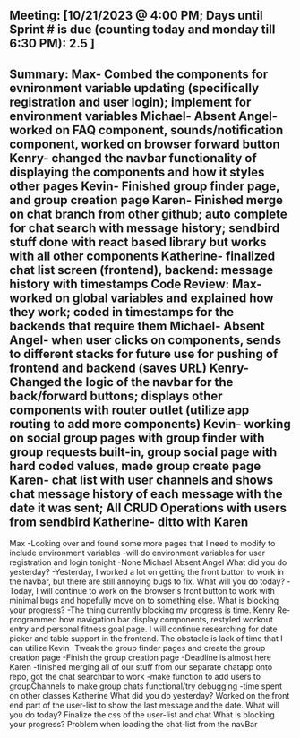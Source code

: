 Meeting: [10/21/2023 @ 4:00 PM; Days until Sprint # is due (counting today and monday till 6:30 PM): 2.5 ]
-----
Summary:
Max- Combed the components for evnironment variable updating (specifically registration and user login); implement for environment variables
Michael- Absent
Angel- worked on FAQ component, sounds/notification component, worked on browser forward button
Kenry- changed the navbar functionality of displaying the components and how it styles other pages
Kevin- Finished group finder page, and group creation page 
Karen- Finished merge on chat branch from other github; auto complete for chat search with message history; sendbird stuff done with react based library but works with all other components
Katherine- finalized chat list screen (frontend), backend: message history with timestamps
Code Review:
Max- worked on global variables and explained how they work; coded in timestamps for the backends that require them
Michael- Absent
Angel- when user clicks on components, sends to different stacks for future use for pushing of frontend and backend (saves URL)
Kenry- Changed the logic of the navbar for the back/forward buttons; displays other components with router outlet (utilize app routing to add more components) 
Kevin- working on social group pages with group finder with group requests built-in, group social page with hard coded values, made group create page
Karen- chat list with user channels and shows chat message history of each message with the date it was sent; All CRUD Operations with users from sendbird
Katherine- ditto with Karen
-----
Max
-Looking over and found some more pages that I need to modify to include environment variables
-will do environment variables for user registration and login tonight
-None
Michael
Absent
Angel
What did you do yesterday? 
-Yesterday, I worked a lot on getting the front button to work in the navbar, but there are still annoying bugs to fix. 
What will you do today?
-Today, I will continue to work on the browser's front button to work with minimal bugs and hopefully move on to something else. 
What is blocking your progress? 
-The thing currently blocking my progress is time.
Kenry
Re-programmed how navigation bar display components, restyled workout entry and personal fitness goal page.
I will continue researching for date picker and table support in the frontend.
The obstacle is lack of time that I can utilize
Kevin
-Tweak the group finder pages and create the group creation page
-Finish the group creation page
-Deadline is almost here
Karen
-finished merging all of our stuff from our separate chatapp onto repo,  got the chat searchbar to work
-make function to add users to groupChannels to make group chats functional/try debugging
-time spent on other classes
Katherine 
What did you do yesterday? 
Worked on the front end part of the user-list to show the last message and the date.
What will you do today?
Finalize the css of the user-list and chat
What is blocking your progress? 
Problem when loading the chat-list from the navBar
